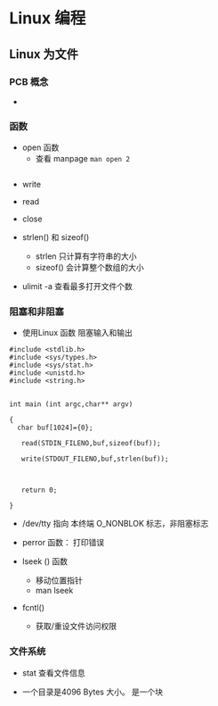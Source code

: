 # Linux 编程

## Linux 为文件

### PCB 概念
- 

### 函数

- open 函数
    - 查看 manpage `man open 2`
```

```

- write

- read 

- close

- strlen() 和 sizeof()
    - strlen 只计算有字符串的大小
    - sizeof() 会计算整个数组的大小


- ulimit -a 查看最多打开文件个数


### 阻塞和非阻塞
- 使用Linux 函数  阻塞输入和输出
```
#include <stdlib.h>
#include <sys/types.h>
#include <sys/stat.h>
#include <unistd.h>
#include <string.h>


int main (int argc,char** argv)

{
  char buf[1024]={0};
  
   read(STDIN_FILENO,buf,sizeof(buf));

   write(STDOUT_FILENO,buf,strlen(buf));



   return 0;

}
 ```

- /dev/tty 指向 本终端 O_NONBLOK 标志，非阻塞标志

- perror 函数： 打印错误

- lseek () 函数
    - 移动位置指针
    - man lseek

- fcntl()
    - 获取/重设文件访问权限

### 文件系统
- stat 查看文件信息

- 一个目录是4096 Bytes 大小。 是一个块